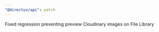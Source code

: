 ```yaml
---
"@directus/api": patch
---
```


Fixed regression preventing preview Cloudinary images on File Library

